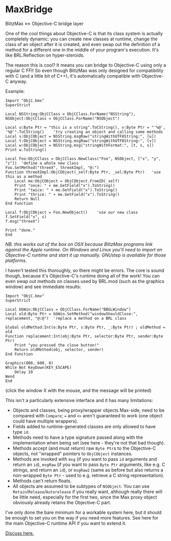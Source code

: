 # MaxBridge
BlitzMax &lt;-&gt; Objective-C bridge layer

One of the cool things about Objective-C is that its class system is actually completely dynamic: you can create new classes at runtime, change the class of an object after it is created, and even swap out the definition of a method for a different one in the middle of your program's execution. It's like BRL.Reflection on hyper-steroids.

The reason this is cool? It means you can bridge to Objective-C using only a regular C FFI! So even though BlitzMax was only designed for compatibility with C (and a little bit of C++), it's automatically compatible with Objective-C anyway.


Example:

	Import "ObjC.bmx"
	SuperStrict
	
	Local NSString:ObjCClass = ObjCClass.ForName("NSString"), NSObject:ObjCClass = ObjCClass.ForName("NSObject")
	
	Local u:Byte Ptr = "this is a string".ToCString(), v:Byte Ptr = "'%@', '%@'".ToCString()	'try creating an object and calling some methods
	Local s:ObjCObject = NSString.msgRaw("stringWithUTF8String:", [u])
	Local t:ObjCObject = NSString.msgRaw("stringWithUTF8String:", [v])
	Local w:ObjCObject = NSString.msg("stringWithFormat:", [t, s, s])
	Print w.ToString()
	
	Local Foo:ObjCClass = ObjCClass.NewClass("Foo", NSObject, ["x", "y", "z"])	'define a whole new class
	Foo.SetMethod("threeX", threeXImpl, "@:")
	Function threeXImpl:ObjCObject(_self:Byte Ptr, _sel:Byte Ptr)	'use this as a method
		Local me:ObjCObject = ObjCObject.FromID(_self)
		Print "once: " + me.GetField("x").ToString()
		Print "twice: " + me.GetField("x").ToString()
		Print "thrice: " + me.GetField("x").ToString()
		Return Null
	End Function
	
	Local f:ObjCObject = Foo.NewObject()	'use our new class
	f.SetField("x", s)
	f.msg("threeX")
	
	Print "done."
	End


*NB. this works out of the box on OSX because BlitzMax programs link against the Apple runtime. On Windows and Linux you'll need to import an Objective-C runtime and start it up manually. GNUstep is available for those platforms.*

I haven't tested this thoroughly, so there might be errors. The core is sound though, because it's Objective-C's runtime doing all of the work! You can even swap out methods on classes used by BRL.mod (such as the graphics window) and see immediate results:

	Import "ObjC.bmx"
	SuperStrict
	
	Local bbWin:ObjCClass = ObjCClass.ForName("BBGLWindow")
	Local old:Byte Ptr = bbWin.SetMethod("windowShouldClose:", replacement, "@:@")	'replace a method on a BRL class
	
	Global oldMethod:Int(o:Byte Ptr, s:Byte Ptr, _:Byte Ptr) ; oldMethod = old
	Function replacement:Int(obj:Byte Ptr, selector:Byte Ptr, sender:Byte Ptr)
		Print "you pressed the close button!"
		Return oldMethod(obj, selector, sender)
	End Function
	
	Graphics(800, 600, 0)
	While Not KeyDown(KEY_ESCAPE)
		Delay 10
	Wend
	End


(click the window X with the mouse, and the message will be printed)

This isn't a particularly extensive interface and it has many limitations:

- Objects and classes, being proxy/wrapper objects Max-side, need to be compared with `Compare`; `=` and `<>` aren't guaranteed to work (one object could have multiple wrappers).
- Fields added to runtime-generated classes are only allowed to have type `id`.
- Methods need to have a type signature passed along with the implementation when being set (see here - they're not that bad though).
- Methods accept (and must return) raw `Byte Ptr`s to the Objective-C objects, not "wrapped" pointers to `ObjCObject` instances.
- Methods are invoked with `msg` (if you want to pass `id` arguments and return an `id`), `msgRaw` (if you want to pass `Byte Ptr` arguments, like e.g. C strings, and return an `id`), or `msgRaw2` (same as before but also returns a non-wrapped `Byte Ptr` - used to e.g. retrieve a C string representation).
- Methods can't return floats.
- All objects are assumed to be subtypes of `NSObject`. You can use `Retain`/`Release`/`Autorelease` if you really want, although really there will be little need, especially for the first two, since the Max proxy object obviously already retains the Objective-C part.

I've only done the bare minimum for a workable system here, but it should be enough to set you on the way if you need more features. See here for the main Objective-C runtime API if you want to extend it.

[Discuss here.](http://www.blitzbasic.com/Community/posts.php?topic=104657)
